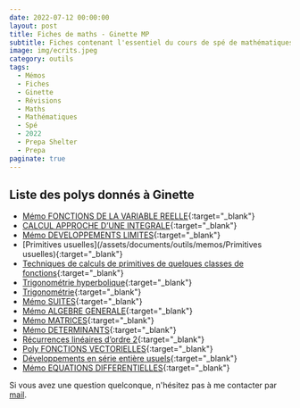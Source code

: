 ```yaml
---
date: 2022-07-12 00:00:00
layout: post
title: Fiches de maths - Ginette MP
subtitle: Fiches contenant l'essentiel du cours de spé de mathématiques
image: img/ecrits.jpeg
category: outils
tags:
  - Mémos
  - Fiches
  - Ginette
  - Révisions
  - Maths
  - Mathématiques
  - Spé
  - 2022
  - Prepa Shelter
  - Prepa
paginate: true
---
```


## Liste des polys donnés à Ginette 


- [Mémo FONCTIONS DE LA VARIABLE REELLE](/assets/documents/outils/memos/foncunevarmemo.pdf){:target="_blank"}
- [CALCUL APPROCHE D’UNE INTEGRALE](assets/documents/outils/memos/integraleapprochee.pdf){:target="_blank"}
- [Mémo DEVELOPPEMENTS LIMITES](/assets/documents/outils/memos/devtslimitesmemo.pdf){:target="_blank"}
- [Primitives usuelles](/assets/documents/outils/memos/Primitives usuelles){:target="_blank"}
- [Techniques de calculs de primitives de quelques classes de fonctions](/assets/documents/outils/memos/integraleseleves.pdf){:target="_blank"}
- [Trigonométrie hyperbolique](/assets/documents/outils/memos/trighypememo.pdf){:target="_blank"}
- [Trigonométrie](/assets/documents/outils/memos/trigomemo.pdf){:target="_blank"}
- [Mémo SUITES](/assets/documents/outils/memos/suitesmemo.pdf){:target="_blank"}
- [Mémo ALGEBRE GENERALE](/assets/documents/outils/memos/algebregenmemo.pdf){:target="_blank"}
- [Mémo MATRICES](/assets/documents/outils/memos/matricesmemo.pdf){:target="_blank"}
- [Mémo DETERMINANTS](/assets/documents/outils/memos/determinantsmemo.pdf){:target="_blank"}
- [Récurrences linéaires d’ordre 2](/assets/documents/outils/memos/reclin2.pdf){:target="_blank"}
- [Poly FONCTIONS VECTORIELLES](/assets/documents/outils/memos/fonctvecteleves.pdf){:target="_blank"}
- [Développements en série entière usuels](/assets/documents/outils/memos/dsememo.pdf){:target="_blank"}
- [Mémo EQUATIONS DIFFERENTIELLES](/assets/documents/outils/memos/equadiffmemo.pdf){:target="_blank"}

Si vous avez une question quelconque, n'hésitez pas à me contacter par [mail](https://www.prepashelter.com/contact/).

